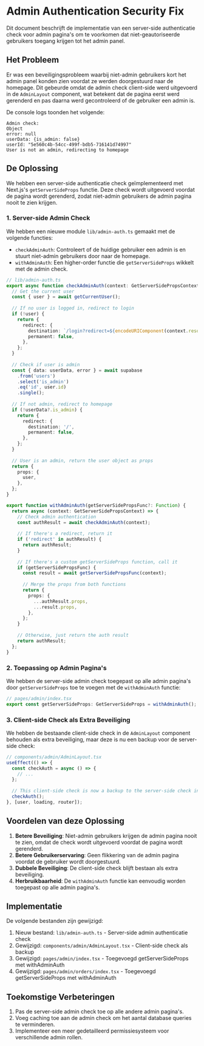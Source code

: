 # Admin Authentication Security Fix

Dit document beschrijft de implementatie van een server-side authenticatie check voor admin pagina's om te voorkomen dat niet-geautoriseerde gebruikers toegang krijgen tot het admin panel.

## Het Probleem

Er was een beveiligingsprobleem waarbij niet-admin gebruikers kort het admin panel konden zien voordat ze werden doorgestuurd naar de homepage. Dit gebeurde omdat de admin check client-side werd uitgevoerd in de `AdminLayout` component, wat betekent dat de pagina eerst werd gerenderd en pas daarna werd gecontroleerd of de gebruiker een admin is.

De console logs toonden het volgende:
```
Admin check: 
Object
error: null
userData: {is_admin: false}
userId: "5e560c4b-54cc-499f-bdb5-716141d74997"
User is not an admin, redirecting to homepage
```

## De Oplossing

We hebben een server-side authenticatie check geïmplementeerd met Next.js's `getServerSideProps` functie. Deze check wordt uitgevoerd voordat de pagina wordt gerenderd, zodat niet-admin gebruikers de admin pagina nooit te zien krijgen.

### 1. Server-side Admin Check

We hebben een nieuwe module `lib/admin-auth.ts` gemaakt met de volgende functies:

- `checkAdminAuth`: Controleert of de huidige gebruiker een admin is en stuurt niet-admin gebruikers door naar de homepage.
- `withAdminAuth`: Een higher-order functie die `getServerSideProps` wikkelt met de admin check.

```typescript
// lib/admin-auth.ts
export async function checkAdminAuth(context: GetServerSidePropsContext) {
  // Get the current user
  const { user } = await getCurrentUser();
  
  // If no user is logged in, redirect to login
  if (!user) {
    return {
      redirect: {
        destination: `/login?redirect=${encodeURIComponent(context.resolvedUrl)}`,
        permanent: false,
      },
    };
  }
  
  // Check if user is admin
  const { data: userData, error } = await supabase
    .from('users')
    .select('is_admin')
    .eq('id', user.id)
    .single();
  
  // If not admin, redirect to homepage
  if (!userData?.is_admin) {
    return {
      redirect: {
        destination: '/',
        permanent: false,
      },
    };
  }
  
  // User is an admin, return the user object as props
  return {
    props: {
      user,
    },
  };
}

export function withAdminAuth(getServerSidePropsFunc?: Function) {
  return async (context: GetServerSidePropsContext) => {
    // Check admin authentication
    const authResult = await checkAdminAuth(context);
    
    // If there's a redirect, return it
    if ('redirect' in authResult) {
      return authResult;
    }
    
    // If there's a custom getServerSideProps function, call it
    if (getServerSidePropsFunc) {
      const result = await getServerSidePropsFunc(context);
      
      // Merge the props from both functions
      return {
        props: {
          ...authResult.props,
          ...result.props,
        },
      };
    }
    
    // Otherwise, just return the auth result
    return authResult;
  };
}
```

### 2. Toepassing op Admin Pagina's

We hebben de server-side admin check toegepast op alle admin pagina's door `getServerSideProps` toe te voegen met de `withAdminAuth` functie:

```typescript
// pages/admin/index.tsx
export const getServerSideProps: GetServerSideProps = withAdminAuth();
```

### 3. Client-side Check als Extra Beveiliging

We hebben de bestaande client-side check in de `AdminLayout` component behouden als extra beveiliging, maar deze is nu een backup voor de server-side check:

```typescript
// components/admin/AdminLayout.tsx
useEffect(() => {
  const checkAuth = async () => {
    // ...
  };
  
  // This client-side check is now a backup to the server-side check in getServerSideProps
  checkAuth();
}, [user, loading, router]);
```

## Voordelen van deze Oplossing

1. **Betere Beveiliging**: Niet-admin gebruikers krijgen de admin pagina nooit te zien, omdat de check wordt uitgevoerd voordat de pagina wordt gerenderd.
2. **Betere Gebruikerservaring**: Geen flikkering van de admin pagina voordat de gebruiker wordt doorgestuurd.
3. **Dubbele Beveiliging**: De client-side check blijft bestaan als extra beveiliging.
4. **Herbruikbaarheid**: De `withAdminAuth` functie kan eenvoudig worden toegepast op alle admin pagina's.

## Implementatie

De volgende bestanden zijn gewijzigd:

1. Nieuw bestand: `lib/admin-auth.ts` - Server-side admin authenticatie check
2. Gewijzigd: `components/admin/AdminLayout.tsx` - Client-side check als backup
3. Gewijzigd: `pages/admin/index.tsx` - Toegevoegd getServerSideProps met withAdminAuth
4. Gewijzigd: `pages/admin/orders/index.tsx` - Toegevoegd getServerSideProps met withAdminAuth

## Toekomstige Verbeteringen

1. Pas de server-side admin check toe op alle andere admin pagina's.
2. Voeg caching toe aan de admin check om het aantal database queries te verminderen.
3. Implementeer een meer gedetailleerd permissiesysteem voor verschillende admin rollen.
